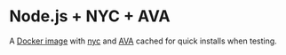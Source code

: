 # Node.js + NYC + AVA

A [Docker image][docker-hub] with [nyc][] and [AVA][] cached for quick installs when testing.

[docker-hub]: https://hub.docker.com/r/issuedirectory/node-nyc-ava/
[nyc]: https://www.npmjs.com/package/nyc
[AVA]: https://github.com/avajs/ava
